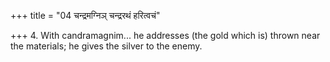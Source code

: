 +++
title = "04 चन्द्रमग्निञ् चन्द्ररथं हरित्वचं"

+++
4. With candramagnim... he addresses (the gold which is) thrown near the materials; he gives the silver to the enemy.

